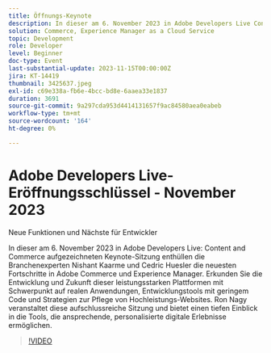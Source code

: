 ```yaml
---
title: Öffnungs-Keynote
description: In dieser am 6. November 2023 in Adobe Developers Live Content und Commerce aufgezeichneten Keynote-Sitzung enthüllen die Branchenexperten Nishant Kaarme und Cedric Huesler die neuesten Entwicklungen in Adobe Commerce und Experience Manager. Erkunden Sie die Entwicklung und Zukunft dieser leistungsstarken Plattformen mit Schwerpunkt auf realen Anwendungen, Entwicklungstools mit geringem Code und Strategien zur Pflege von Hochleistungs-Websites. Ron Nagy veranstaltet diese aufschlussreiche Sitzung und bietet einen tiefen Einblick in die Tools, die ansprechende, personalisierte digitale Erlebnisse ermöglichen.
solution: Commerce, Experience Manager as a Cloud Service
topic: Development
role: Developer
level: Beginner
doc-type: Event
last-substantial-update: 2023-11-15T00:00:00Z
jira: KT-14419
thumbnail: 3425637.jpeg
exl-id: c69e338a-fb6e-4bcc-bd8e-6aaea33e1837
duration: 3691
source-git-commit: 9a297cda953d4414131657f9ac84580aea0eabeb
workflow-type: tm+mt
source-wordcount: '164'
ht-degree: 0%

---
```


# Adobe Developers Live-Eröffnungsschlüssel - November 2023

Neue Funktionen und Nächste für Entwickler

In dieser am 6. November 2023 in Adobe Developers Live: Content and Commerce aufgezeichneten Keynote-Sitzung enthüllen die Branchenexperten Nishant Kaarme und Cedric Huesler die neuesten Fortschritte in Adobe Commerce und Experience Manager. Erkunden Sie die Entwicklung und Zukunft dieser leistungsstarken Plattformen mit Schwerpunkt auf realen Anwendungen, Entwicklungstools mit geringem Code und Strategien zur Pflege von Hochleistungs-Websites. Ron Nagy veranstaltet diese aufschlussreiche Sitzung und bietet einen tiefen Einblick in die Tools, die ansprechende, personalisierte digitale Erlebnisse ermöglichen.

>[!VIDEO](https://video.tv.adobe.com/v/3425637/?learn=on)
